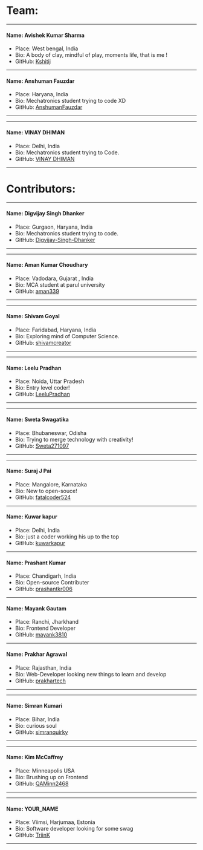 # Team:

---
#### Name: Avishek Kumar Sharma

- Place: West bengal, India
- Bio: A body of clay, mindful of play, moments life, that is me !
- GitHub: [Kshitij](https://github.com/kshitij5)

---

#### Name: Anshuman Fauzdar

- Place: Haryana, India
- Bio: Mechatronics student trying to code XD
- GitHub: [AnshumanFauzdar](github.com/AnshumanFauzdar)

---

---

#### Name: VINAY DHIMAN

- Place: Delhi, India
- Bio: Mechatronics student trying to Code.
- GitHub: [VINAY DHIMAN](https://github.com/VinayDhiman)

---

# Contributors:

---

#### Name: Digvijay Singh Dhanker

- Place: Gurgaon, Haryana, India
- Bio: Mechatronics student trying to code.
- GitHub: [Digvijay-Singh-Dhanker](https://github.com/Digvijay-Singh-Dhanker)

---

---
#### Name: Aman Kumar Choudhary
- Place: Vadodara, Gujarat , India
- Bio: MCA student at parul university
- GitHub: [aman339](https://github.com/aman339)
---








---

#### Name: Shivam Goyal

- Place: Faridabad, Haryana, India
- Bio: Exploring mind of Computer Science.
- GitHub: [shivamcreator](https://github.com/shivamcreator/)

---

---

#### Name: Leelu Pradhan

- Place: Noida, Uttar Pradesh
- Bio: Entry level coder!
- GitHub: [LeeluPradhan](https://github.com/LeeluPradhan)

---

---

#### Name: Sweta Swagatika

- Place: Bhubaneswar, Odisha
- Bio: Trying to merge technology with creativity!
- GitHub: [Sweta271097](https://github.com/Sweta271097)

---

---

#### Name: Suraj J Pai

- Place: Mangalore, Karnataka
- Bio: New to open-souce!
- GitHub: [fatalcoder524](https://github.com/fatalcoder524)

---

#### Name: Kuwar kapur

- Place: Delhi, India
- Bio: just a coder working his up to the top
- GitHub: [kuwarkapur](https://github.com/kuwarkapur)

---

#### Name: Prashant Kumar

- Place: Chandigarh, India
- Bio: Open-source Contributer
- GitHub: [prashantkr006](https://github.com/prashantkr006)

---

#### Name: Mayank Gautam

- Place: Ranchi, Jharkhand
- Bio: Frontend Developer
- GitHub: [mayank3810](https://github.com/mayank3810)

---

#### Name: Prakhar Agrawal
- Place: Rajasthan, India
- Bio: Web-Developer looking new things to learn and develop
- GitHub: [prakhartech](https://github.com/prakhatech)
---
---
#### Name: Simran Kumari
- Place: Bihar, India
- Bio: curious soul
- GitHub: [simranquirky](https://github.com/simranquirky)
---
---
#### Name: Kim McCaffrey
- Place: Minneapolis USA
- Bio: Brushing up on Frontend
- GitHub: [QAMinn2468](https://github.com/QAMinn2468)
---
---
#### Name: YOUR_NAME
- Place: Viimsi, Harjumaa, Estonia
- Bio: Software developer looking for some swag
- GitHub: [TriinK](https://github.com/TriinK)
---
